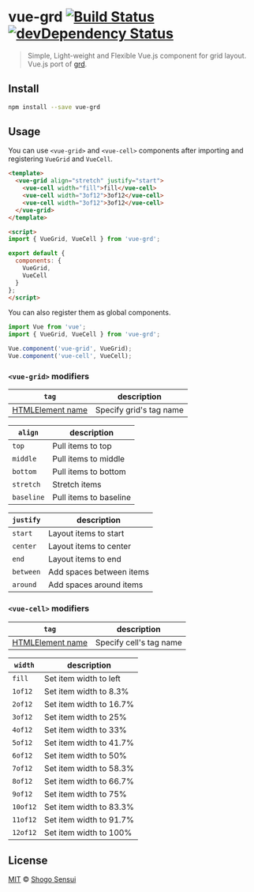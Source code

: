 # vue-grd [![Build Status](https://travis-ci.org/1000ch/vue-grd.svg?branch=master)](https://travis-ci.org/1000ch/vue-grd) [![devDependency Status](https://david-dm.org/1000ch/vue-grd/dev-status.svg)](https://david-dm.org/1000ch/vue-grd?type=dev)

> Simple, Light-weight and Flexible Vue.js component for grid layout. Vue.js port of [grd](https://github.com/1000ch/grd).

## Install

```sh
npm install --save vue-grd
```

## Usage

You can use `<vue-grid>` and `<vue-cell>` components after importing and registering `VueGrid` and `VueCell`.

```html
<template>
  <vue-grid align="stretch" justify="start">
    <vue-cell width="fill">fill</vue-cell>
    <vue-cell width="3of12">3of12</vue-cell>
    <vue-cell width="3of12">3of12</vue-cell>
  </vue-grid>
</template>

<script>
import { VueGrid, VueCell } from 'vue-grd';

export default {
  components: {
    VueGrid,
    VueCell
  }
};
</script>
```

You can also register them as global components.

```javascript
import Vue from 'vue';
import { VueGrid, VueCell } from 'vue-grd';

Vue.component('vue-grid', VueGrid);
Vue.component('vue-cell', VueCell);
```

### `<vue-grid>` modifiers

| `tag` | description |
|---|---|
| [HTMLElement name](https://html.spec.whatwg.org/multipage/#toc-semantics) | Specify grid's tag name |

| `align` | description |
|---|---|
| `top` | Pull items to top |
| `middle` |  Pull items to middle |
| `bottom` |  Pull items to bottom |
| `stretch` | Stretch items |
| `baseline` |  Pull items to baseline |

| `justify` | description |
|---|---|
| `start` | Layout items to start |
| `center` | Layout items to center |
| `end` | Layout items to end |
| `between` | Add spaces between items |
| `around` | Add spaces around items |

### `<vue-cell>` modifiers

| `tag` | description |
|---|---|
| [HTMLElement name](https://html.spec.whatwg.org/multipage/#toc-semantics) | Specify cell's tag name |

| `width` | description |
|---|---|
| `fill` | Set item width to left |
| `1of12` | Set item width to 8.3% |
| `2of12` | Set item width to 16.7% |
| `3of12` | Set item width to 25% |
| `4of12` | Set item width to 33% |
| `5of12` | Set item width to 41.7% |
| `6of12` | Set item width to 50% |
| `7of12` | Set item width to 58.3% |
| `8of12` | Set item width to 66.7% |
| `9of12` | Set item width to 75% |
| `10of12` | Set item width to 83.3% |
| `11of12` | Set item width to 91.7% |
| `12of12` | Set item width to 100% |

## License

[MIT](https://1000ch.mit-license.org) © [Shogo Sensui](https://github.com/1000ch)
